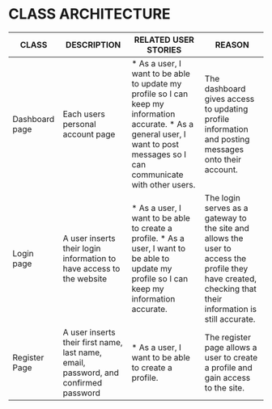 # CLASS ARCHITECTURE

| CLASS            | DESCRIPTION            | RELATED USER STORIES  | REASON |
| ------------- |---------------------| -------|---------|
| Dashboard page| Each users personal account page | * As a user, I want to be able to update my profile so I can keep my information accurate. * As a general user, I want to post messages so I can communicate with other users.   | The dashboard gives access to updating profile information and posting messages onto their account. |
| Login page | A user inserts their login information to have access to the website | * As a user, I want to be able to create a profile. * As a user, I want to be able to update my profile so I can keep my information accurate. | The login serves as a gateway to the site and allows the user to access the profile they have created, checking that their information is still accurate. |
| Register Page | A user inserts their first name, last name, email, password, and confirmed password | * As a user, I want to be able to create a profile. | The register page allows a user to create a profile and gain access to the site. |
